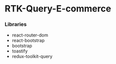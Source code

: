 # RTK-Query-E-commerce

### Libraries
- react-router-dom
- react-bootstrap
- bootstrap
- toastify
- redux-toolkit-query
